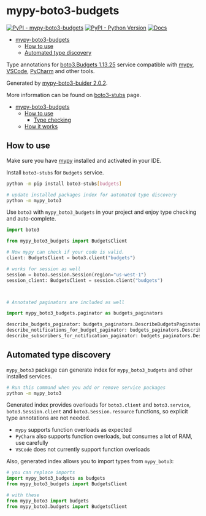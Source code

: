 # mypy-boto3-budgets

[![PyPI - mypy-boto3-budgets](https://img.shields.io/pypi/v/mypy-boto3-budgets.svg?color=blue)](https://pypi.org/project/mypy-boto3-budgets)
[![PyPI - Python Version](https://img.shields.io/pypi/pyversions/mypy-boto3-budgets.svg?color=blue)](https://pypi.org/project/mypy-boto3-budgets)
[![Docs](https://img.shields.io/readthedocs/mypy-boto3-builder.svg?color=blue)](https://mypy-boto3-builder.readthedocs.io/)

- [mypy-boto3-budgets](#mypy-boto3-budgets)
  - [How to use](#how-to-use)
  - [Automated type discovery](#automated-type-discovery)


Type annotations for
[boto3.Budgets 1.13.25](https://boto3.amazonaws.com/v1/documentation/api/1.13.25/reference/services/budgets.html#Budgets) service
compatible with [mypy](https://github.com/python/mypy), [VSCode](https://code.visualstudio.com/),
[PyCharm](https://www.jetbrains.com/pycharm/) and other tools.

Generated by [mypy-boto3-buider 2.0.2](https://github.com/vemel/mypy_boto3_builder).

More information can be found on [boto3-stubs](https://pypi.org/project/boto3-stubs/) page.

- [mypy-boto3-budgets](#mypy-boto3-budgets)
  - [How to use](#how-to-use)
    - [Type checking](#type-checking)
  - [How it works](#how-it-works)

## How to use

Make sure you have [mypy](https://github.com/python/mypy) installed and activated in your IDE.

Install `boto3-stubs` for `Budgets` service.

```bash
python -m pip install boto3-stubs[budgets]

# update installed packages index for automated type discovery
python -m mypy_boto3
```

Use `boto3` with `mypy_boto3_budgets` in your project and enjoy type checking and auto-complete.

```python
import boto3

from mypy_boto3_budgets import BudgetsClient

# Now mypy can check if your code is valid.
client: BudgetsClient = boto3.client("budgets")

# works for session as well
session = boto3.session.Session(region="us-west-1")
session_client: BudgetsClient = session.client("budgets")



# Annotated paginators are included as well

import mypy_boto3_budgets.paginator as budgets_paginators

describe_budgets_paginator: budgets_paginators.DescribeBudgetsPaginator = client.get_paginator("describe_budgets")
describe_notifications_for_budget_paginator: budgets_paginators.DescribeNotificationsForBudgetPaginator = client.get_paginator("describe_notifications_for_budget")
describe_subscribers_for_notification_paginator: budgets_paginators.DescribeSubscribersForNotificationPaginator = client.get_paginator("describe_subscribers_for_notification")
```

## Automated type discovery

`mypy_boto3` package can generate index for `mypy_boto3_budgets` and other installed services.

```bash
# Run this command when you add or remove service packages
python -m mypy_boto3
```

Generated index provides overloads for `boto3.client` and `boto3.service`,
`boto3.Session.client` and `boto3.Session.resource` functions,
so explicit type annotations are not needed.

- `mypy` supports function overloads as expected
- `PyCharm` also supports function overloads, but consumes a lot of RAM, use carefully
- `VSCode` does not currently support function overloads

Also, generated index allows you to import types from `mypy_boto3`:

```python
# you can replace imports
import mypy_boto3_budgets as budgets
from mypy_boto3_budgets import BudgetsClient

# with these
from mypy_boto3 import budgets
from mypy_boto3.budgets import BudgetsClient
```